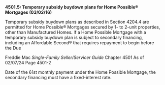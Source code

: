 **4501.5: Temporary subsidy buydown plans for Home Possible® Mortgages
(03/02/16)**

Temporary subsidy buydown plans as described in Section 4204.4 are
permitted for Home Possible® Mortgages secured by 1- to 2-unit
properties, other than Manufactured Homes. If a Home Possible Mortgage
with a temporary subsidy buydown plan is subject to secondary financing,
including an Affordable Second® that requires repayment to begin before
the Due

Freddie Mac *Single-Family Seller/Servicer Guide* Chapter 4501 As of
02/07/24 Page 4501-2

Date of the 61st monthly payment under the Home Possible Mortgage, the
secondary financing must have a fixed-interest rate.